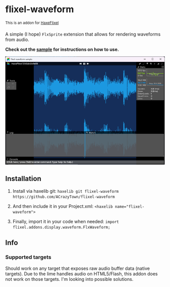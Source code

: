 # flixel-waveform
<sup>This is an addon for [HaxeFlixel](https://github.com/HaxeFlixel/flixel)</sup>

A simple (I hope) `FlxSprite` extension that allows for rendering waveforms from audio.

**Check out the [sample](https://github.com/ACrazyTown/flixel-waveform/tree/main/samples/basic/) for instructions on how to use.**

![An example image showcasing a waveform being rendered in a HaxeFlixel project](.github/images/example.png)

## Installation

1. Install via haxelib git: `haxelib git flixel-waveform https://github.com/ACrazyTown/flixel-waveform`

2. And then include it in your Project.xml: `<haxelib name="flixel-waveform">`

3. Finally, import it in your code when needed: `import flixel.addons.display.waveform.FlxWaveform;`

## Info
### Supported targets
Should work on any target that exposes raw audio buffer data (native targets). Due to the lime handles audio on HTML5/Flash, this addon does not work on those targets. I'm looking into possible solutions.
